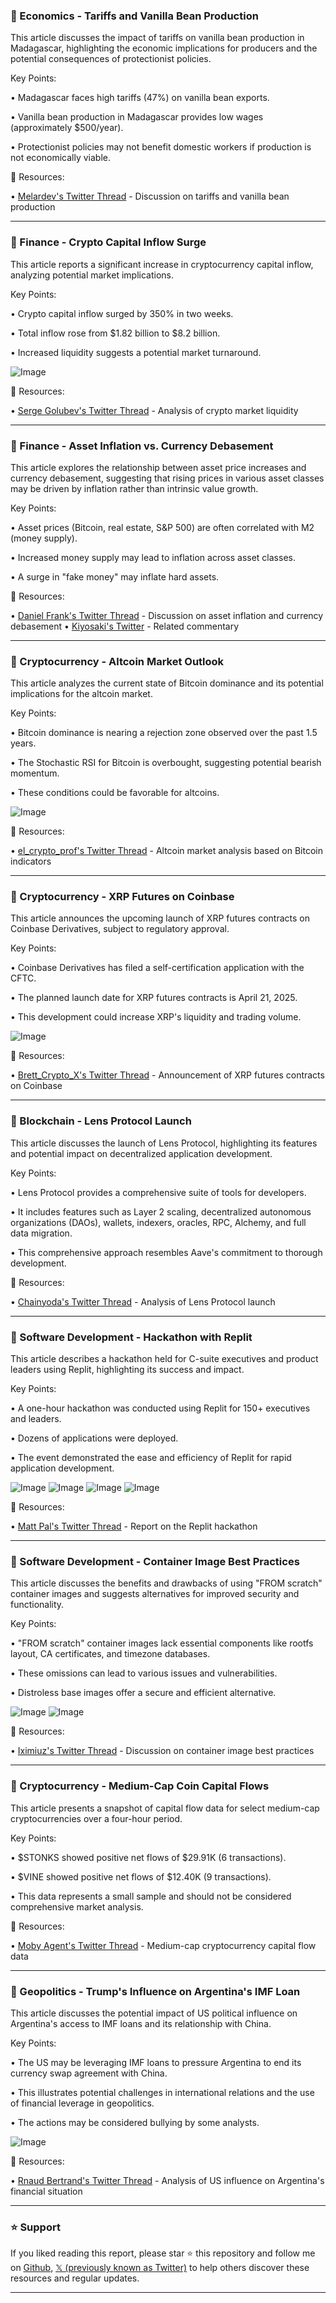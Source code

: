 ### 🤖 Economics - Tariffs and Vanilla Bean Production

This article discusses the impact of tariffs on vanilla bean production in Madagascar, highlighting the economic implications for producers and the potential consequences of protectionist policies.

Key Points:

• Madagascar faces high tariffs (47%) on vanilla bean exports.


• Vanilla bean production in Madagascar provides low wages (approximately $500/year).


• Protectionist policies may not benefit domestic workers if production is not economically viable.



🔗 Resources:

• [Melardev's Twitter Thread](https://x.com/melardev/status/1908478163664982196) - Discussion on tariffs and vanilla bean production


---

### 🚀 Finance - Crypto Capital Inflow Surge

This article reports a significant increase in cryptocurrency capital inflow, analyzing potential market implications.

Key Points:

• Crypto capital inflow surged by 350% in two weeks.


• Total inflow rose from $1.82 billion to $8.2 billion.


• Increased liquidity suggests a potential market turnaround.



![Image](https://pbs.twimg.com/media/GnxGAcCXkAAlljo?format=jpg&name=small)

🔗 Resources:

• [Serge Golubev's Twitter Thread](https://x.com/serge_golubev/status/1908477323931689339) - Analysis of crypto market liquidity


---

### 🤖 Finance - Asset Inflation vs. Currency Debasement

This article explores the relationship between asset price increases and currency debasement, suggesting that rising prices in various asset classes may be driven by inflation rather than intrinsic value growth.

Key Points:

• Asset prices (Bitcoin, real estate, S&P 500) are often correlated with M2 (money supply).


• Increased money supply may lead to inflation across asset classes.


•  A surge in "fake money" may inflate hard assets.



🔗 Resources:

• [Daniel Frank's Twitter Thread](https://x.com/Daniel_Frank1/status/1908459804567175300) - Discussion on asset inflation and currency debasement
• [Kiyosaki's Twitter](https://x.com/theRealKiyosaki/status/1908276436856955185) - Related commentary


---

### 🤖 Cryptocurrency - Altcoin Market Outlook

This article analyzes the current state of Bitcoin dominance and its potential implications for the altcoin market.

Key Points:

• Bitcoin dominance is nearing a rejection zone observed over the past 1.5 years.


• The Stochastic RSI for Bitcoin is overbought, suggesting potential bearish momentum.


•  These conditions could be favorable for altcoins.



![Image](https://pbs.twimg.com/media/Gnw0je7WEAAKIew?format=jpg&name=small)

🔗 Resources:

• [el_crypto_prof's Twitter Thread](https://x.com/el_crypto_prof/status/1908458797091238069) - Altcoin market analysis based on Bitcoin indicators


---

### 🚀 Cryptocurrency - XRP Futures on Coinbase

This article announces the upcoming launch of XRP futures contracts on Coinbase Derivatives, subject to regulatory approval.

Key Points:

• Coinbase Derivatives has filed a self-certification application with the CFTC.


•  The planned launch date for XRP futures contracts is April 21, 2025.


• This development could increase XRP's liquidity and trading volume.



![Image](https://pbs.twimg.com/media/Gnw0h4YW4AEClO9?format=jpg&name=small)

🔗 Resources:

• [Brett_Crypto_X's Twitter Thread](https://x.com/Brett_Crypto_X/status/1908458102522851655) - Announcement of XRP futures contracts on Coinbase


---

### 🚀 Blockchain - Lens Protocol Launch

This article discusses the launch of Lens Protocol, highlighting its features and potential impact on decentralized application development.

Key Points:

• Lens Protocol provides a comprehensive suite of tools for developers.


• It includes features such as Layer 2 scaling, decentralized autonomous organizations (DAOs), wallets, indexers, oracles, RPC, Alchemy, and full data migration.


•  This comprehensive approach resembles Aave's commitment to thorough development.



🔗 Resources:

• [Chainyoda's Twitter Thread](https://x.com/chainyoda/status/1908247027000938554) - Analysis of Lens Protocol launch


---

### 🚀 Software Development - Hackathon with Replit

This article describes a hackathon held for C-suite executives and product leaders using Replit, highlighting its success and impact.

Key Points:

• A one-hour hackathon was conducted using Replit for 150+ executives and leaders.


• Dozens of applications were deployed.


•  The event demonstrated the ease and efficiency of Replit for rapid application development.



![Image](https://pbs.twimg.com/media/GntIGfHXUAEMK2N?format=jpg&name=360x360)
![Image](https://pbs.twimg.com/media/GntIGfLWgAAY-G7?format=jpg&name=360x360)
![Image](https://pbs.twimg.com/media/GntIGfLWcAAFemA?format=jpg&name=360x360)
![Image](https://pbs.twimg.com/media/GntIGfKXkAATtVQ?format=jpg&name=360x360)

🔗 Resources:

• [Matt Pal's Twitter Thread](https://x.com/mattppal/status/1908198165360034001) - Report on the Replit hackathon


---

### 🤖 Software Development - Container Image Best Practices

This article discusses the benefits and drawbacks of using "FROM scratch" container images and suggests alternatives for improved security and functionality.

Key Points:

•  "FROM scratch" container images lack essential components like rootfs layout, CA certificates, and timezone databases.


• These omissions can lead to various issues and vulnerabilities.


• Distroless base images offer a secure and efficient alternative.



![Image](https://pbs.twimg.com/media/GnnfCaBXYAE0QnW?format=png&name=900x900)
![Image](https://pbs.twimg.com/media/GnnfWNXXIAAkgCw?format=jpg&name=small)

🔗 Resources:

• [Iximiuz's Twitter Thread](https://x.com/iximiuz/status/1907802691155161599) - Discussion on container image best practices


---

### 🤖 Cryptocurrency - Medium-Cap Coin Capital Flows

This article presents a snapshot of capital flow data for select medium-cap cryptocurrencies over a four-hour period.

Key Points:

• $STONKS showed positive net flows of $29.91K (6 transactions).


• $VINE showed positive net flows of $12.40K (9 transactions).


• This data represents a small sample and should not be considered comprehensive market analysis.



🔗 Resources:

• [Moby Agent's Twitter Thread](https://x.com/mobyagent/status/1908444600970117161) -  Medium-cap cryptocurrency capital flow data


---

### 🤖 Geopolitics - Trump's Influence on Argentina's IMF Loan

This article discusses the potential impact of US political influence on Argentina's access to IMF loans and its relationship with China.

Key Points:

•  The US may be leveraging IMF loans to pressure Argentina to end its currency swap agreement with China.


• This illustrates potential challenges in international relations and the use of financial leverage in geopolitics.


• The actions may be considered bullying by some analysts.



![Image](https://pbs.twimg.com/media/GnvPo9Fb0AAZqlP?format=jpg&name=900x900)

🔗 Resources:

• [Rnaud Bertrand's Twitter Thread](https://x.com/RnaudBertrand/status/1908351429171175425) - Analysis of US influence on Argentina's financial situation


---

### ⭐️ Support

If you liked reading this report, please star ⭐️ this repository and follow me on [Github](https://github.com/Drix10), [𝕏 (previously known as Twitter)](https://x.com/DRIX_10_) to help others discover these resources and regular updates.

---